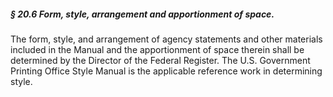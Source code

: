 ##### § 20.6 Form, style, arrangement and apportionment of space. #####

The form, style, and arrangement of agency statements and other materials included in the Manual and the apportionment of space therein shall be determined by the Director of the Federal Register. The U.S. Government Printing Office Style Manual is the applicable reference work in determining style.